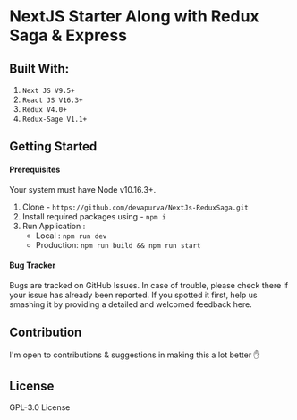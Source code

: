 # NextJS Starter Along with Redux Saga & Express

## Built With: 
1. ```Next JS V9.5+```
2. ```React JS V16.3+```
3. ```Redux V4.0+```
4. ```Redux-Sage V1.1+```

## Getting Started

#### Prerequisites
Your system must have Node v10.16.3+.
1. Clone - ``` https://github.com/devapurva/NextJs-ReduxSaga.git ```
3. Install required packages using - ``` npm i ```
4. Run Application :
    * Local : ``` npm run dev ```
    * Production: ``` npm run build && npm run start ```

#### Bug Tracker
Bugs are tracked on GitHub Issues. In case of trouble, please check there if your issue has already been reported. If you spotted it first, help us smashing it by providing a detailed and welcomed feedback here.
    
## Contribution
I'm open to contributions & suggestions in making this a lot better ✋

## License
GPL-3.0 License
